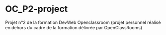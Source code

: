 # OC_P2-project
Projet n°2 de la formation DevWeb Openclassroom (projet personnel réalisé en dehors du cadre de la formation délivrée par OpenClassRooms)
